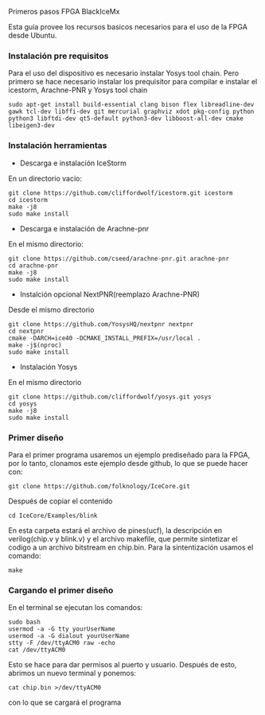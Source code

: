 



Primeros pasos FPGA BlackIceMx

Esta guía provee los recursos basicos necesarios para el uso de la FPGA desde Ubuntu.

### Instalación pre requisitos

 Para el uso del dispositivo es necesario instalar Yosys tool chain. Pero primero se hace necesario instalar los prequisitor para compilar e instalar el icestorm, Arachne-PNR y Yosys tool chain 

	sudo apt-get install build-essential clang bison flex libreadline-dev gawk tcl-dev libffi-dev git mercurial graphviz xdot pkg-config python python3 libftdi-dev qt5-default python3-dev libboost-all-dev cmake libeigen3-dev

### Instalación herramientas

* Descarga e instalación IceStorm 

En un directorio vacío:

 	git clone https://github.com/cliffordwolf/icestorm.git icestorm
	cd icestorm
	make -j8
	sudo make install
					
* Descarga e instalación de Arachne-pnr
				
En el mismo directorio:

	git clone https://github.com/cseed/arachne-pnr.git arachne-pnr
	cd arachne-pnr
	make -j8
	sudo make install
					
* Instalción opcional NextPNR(reemplazo Arachne-PNR)

Desde el mismo directorio 

	git clone https://github.com/YosysHQ/nextpnr nextpnr
	cd nextpnr
	cmake -DARCH=ice40 -DCMAKE_INSTALL_PREFIX=/usr/local .
	make -j$(nproc)
	sudo make install

* Instalación Yosys 

En el mismo directorio 

	git clone https://github.com/cliffordwolf/yosys.git yosys
	cd yosys
	make -j8
	sudo make install


### Primer diseño

Para el primer programa usaremos un ejemplo prediseñado para la FPGA, por lo tanto, clonamos este ejemplo desde github, lo que se puede hacer con:

	git clone https://github.com/folknology/IceCore.git

Después de copiar el contenido

	cd IceCore/Examples/blink

En esta carpeta estará el archivo de pines(ucf), la descripción en verilog(chip.v y blink.v) y el archivo makefile, que permite sintetizar el codigo a un archivo bitstream en chip.bin. Para la sintentización usamos el comando: 

	make

### Cargando el primer diseño 

En el terminal se ejecutan los comandos:

	sudo bash
	usermod -a -G tty yourUserName
	usermod -a -G dialout yourUserName
	stty -F /dev/ttyACM0 raw -echo
	cat /dev/ttyACM0

Esto se hace para dar permisos al puerto y usuario. Después de esto, abrimos un nuevo terminal y ponemos:

	cat chip.bin >/dev/ttyACM0 

con lo que se cargará el programa 





